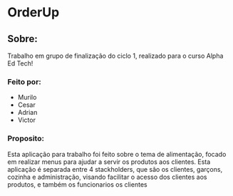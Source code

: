 # OrderUp
<h2>Sobre:</h2>
<p>
Trabalho em grupo de finalização do ciclo 1, realizado para o curso Alpha Ed Tech!
</p>
<h3>Feito por:</h3>
<ul>
  <li>Murilo</li>
  <li>Cesar</li>
  <li>Adrian</li>
  <li>Victor</li>
</ul>

<h3>Proposito:</h3>
<p>
  Esta aplicação para trabalho foi feito sobre o tema de alimentação, focado em realizar menus para ajudar a servir os produtos aos clientes.
  Esta aplicação é separada entre 4 stackholders, que são os clientes, garçons, cozinha e administração, visando facilitar o acesso dos clientes aos produtos, e também os funcionarios os clientes
</p>
